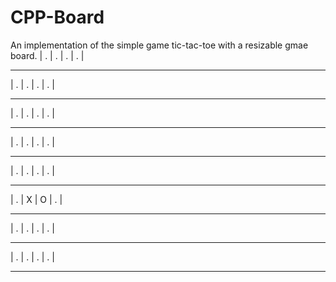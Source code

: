 # CPP-Board
An implementation of the simple game tic-tac-toe with a resizable gmae board. 
| . | . | . | . |
________________
| . | . | . | . |
________________
| . | . | . | . |
________________
| . | . | . | . |
________________

| . | . | . | . |
________________
| . | X | O | . |
________________
| . | . | . | . |
________________
| . | . | . | . |
________________
